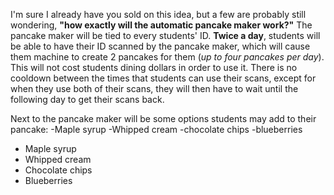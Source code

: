 I'm sure I already have you sold on this idea, but a few are probably still wondering, **"how exactly will the automatic pancake maker work?"** The pancake maker will be tied to every students' ID. **Twice a day**, students will be able to have their ID scanned by the pancake maker, which will cause them machine to create 2 pancakes for them (_up to four pancakes per day_). This will not cost students dining dollars in order to use it. There is no cooldown between the times that students can use their scans, except for when they use both of their scans, they will then have to wait until the following day to get their scans back. 

Next to the pancake maker will be some options students may add to their pancake:
-Maple syrup
-Whipped cream
-chocolate chips
-blueberries
<Dropdown title="Next to the pancake maker will be some options students may add to their pancake:">
<ul>
<li>Maple syrup</li>
<li>Whipped cream</li>
<li>Chocolate chips</li>
<li>Blueberries</li>
</ul>
</Dropdown>